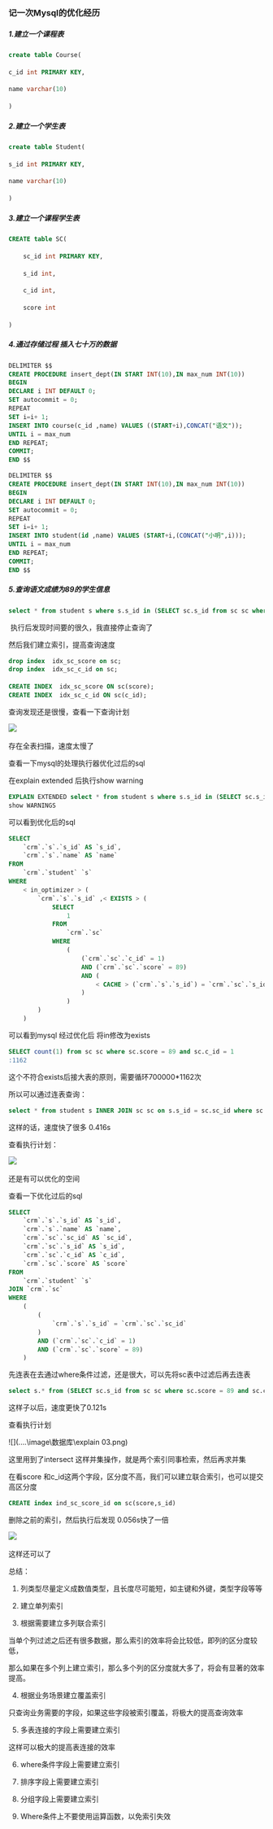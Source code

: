 ###  记一次Mysql的优化经历

#####  1.建立一个课程表

``` sql
create table Course(

c_id int PRIMARY KEY,

name varchar(10)

)
```

#####  2.建立一个学生表

``` sql
create table Student(

s_id int PRIMARY KEY,

name varchar(10)

)
```

#####  3.建立一个课程学生表

``` sql
CREATE table SC(

    sc_id int PRIMARY KEY,

    s_id int,

    c_id int,

    score int

)
```

#####  4.通过存储过程 插入七十万的数据

```sql
DELIMITER $$
CREATE PROCEDURE insert_dept(IN START INT(10),IN max_num INT(10))
BEGIN
DECLARE i INT DEFAULT 0;
SET autocommit = 0;
REPEAT
SET i=i+ 1;
INSERT INTO course(c_id ,name) VALUES ((START+i),CONCAT("语文"));
UNTIL i = max_num
END REPEAT;
COMMIT;
END $$
```

```sql
DELIMITER $$
CREATE PROCEDURE insert_dept(IN START INT(10),IN max_num INT(10))
BEGIN
DECLARE i INT DEFAULT 0;
SET autocommit = 0;
REPEAT
SET i=i+ 1;
INSERT INTO student(id ,name) VALUES (START+i,(CONCAT("小明",i)));
UNTIL i = max_num
END REPEAT;
COMMIT;
END $$
```

#####  5.查询语文成绩为89的学生信息

```sql
select * from student s where s.s_id in (SELECT sc.s_id from sc sc where sc.score = 89 and sc.c_id = 1)
```

​	执行后发现时间要的很久，我直接停止查询了

然后我们建立索引，提高查询速度

``` sql
drop index  idx_sc_score on sc;
drop index  idx_sc_c_id on sc;

CREATE INDEX  idx_sc_score ON sc(score);
CREATE INDEX  idx_sc_c_id ON sc(c_id);
```

查询发现还是很慢，查看一下查询计划

![](..\..\image\数据库\QQ截图20200329151209.png)

 存在全表扫描，速度太慢了

查看一下mysql的处理执行器优化过后的sql

在explain extended  后执行show warning

```sql
EXPLAIN EXTENDED select * from student s where s.s_id in (SELECT sc.s_id from sc sc where sc.score = 89 and sc.c_id = 1);
show WARNINGS

```

可以看到优化后的sql

```sql
SELECT
	`crm`.`s`.`s_id` AS `s_id`,
	`crm`.`s`.`name` AS `name`
FROM
	`crm`.`student` `s`
WHERE
	< in_optimizer > (
		`crm`.`s`.`s_id` ,< EXISTS > (
			SELECT
				1
			FROM
				`crm`.`sc`
			WHERE
				(
					(`crm`.`sc`.`c_id` = 1)
					AND (`crm`.`sc`.`score` = 89)
					AND (
						< CACHE > (`crm`.`s`.`s_id`) = `crm`.`sc`.`s_id`
					)
				)
		)
	)
```

可以看到mysql  经过优化后 将in修改为exists

```sql
SELECT count(1) from sc sc where sc.score = 89 and sc.c_id = 1
:1162
```



这个不符合exists后接大表的原则，需要循环700000*1162次

所以可以通过连表查询：

``` sql
select * from student s INNER JOIN sc sc on s.s_id = sc.sc_id where sc.score = 89 and sc.c_id = 1
```

这样的话，速度快了很多 0.416s

查看执行计划：

![](..\..\image\数据库\QQ截图20200329155330.png)

还是有可以优化的空间

查看一下优化过后的sql

```sql
SELECT
	`crm`.`s`.`s_id` AS `s_id`,
	`crm`.`s`.`name` AS `name`,
	`crm`.`sc`.`sc_id` AS `sc_id`,
	`crm`.`sc`.`s_id` AS `s_id`,
	`crm`.`sc`.`c_id` AS `c_id`,
	`crm`.`sc`.`score` AS `score`
FROM
	`crm`.`student` `s`
JOIN `crm`.`sc`
WHERE
	(
		(
			`crm`.`s`.`s_id` = `crm`.`sc`.`sc_id`
		)
		AND (`crm`.`sc`.`c_id` = 1)
		AND (`crm`.`sc`.`score` = 89)
	)
```

先连表在去通过where条件过滤，还是很大，可以先将sc表中过滤后再去连表

```sql
select s.* from (SELECT sc.s_id from sc sc where sc.score = 89 and sc.c_id = 1) t INNER JOIN student s on s.s_id = t.s_id 
```

这样子以后，速度更快了0.121s

查看执行计划

![](..\..\image\数据库\explain 03.png)

这里用到了intersect 这样并集操作，就是两个索引同事检索，然后再求并集

在看score 和c_id这两个字段，区分度不高，我们可以建立联合索引，也可以提交高区分度

```sql
CREATE index ind_sc_score_id on sc(score,s_id)
```

删除之前的索引，然后执行后发现 0.056s快了一倍

![](..\..\image\数据库\explain4.png)

这样还可以了

总结：

1. 列类型尽量定义成数值类型，且长度尽可能短，如主键和外键，类型字段等等

2. 建立单列索引

3. 根据需要建立多列联合索引

当单个列过滤之后还有很多数据，那么索引的效率将会比较低，即列的区分度较低，

那么如果在多个列上建立索引，那么多个列的区分度就大多了，将会有显著的效率提高。

4. 根据业务场景建立覆盖索引

只查询业务需要的字段，如果这些字段被索引覆盖，将极大的提高查询效率

5. 多表连接的字段上需要建立索引

这样可以极大的提高表连接的效率

6. where条件字段上需要建立索引

7. 排序字段上需要建立索引

8. 分组字段上需要建立索引

9. Where条件上不要使用运算函数，以免索引失效